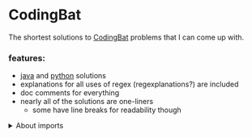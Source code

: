 # CodingBat

The shortest solutions to [CodingBat](https://codingbat.com/) problems that I can come up with.
### features:
- [java](./java) and [python](./python) solutions
- explanations for all uses of regex (regexplanations?) are included
- doc comments for everything
- nearly all of the solutions are one-liners
  - some have line breaks for readability though

<details>
  <summary>About imports</summary>
  
  Imports in CodingBat are kind of weird, for example `java.util.stream.Collectors` is automatically imported
  but `java.util.stream.IntStream` is not.
  I'll use imports in my files for when CodingBat automatically imports it for you, otherwise I'll use FQNs.
</details>